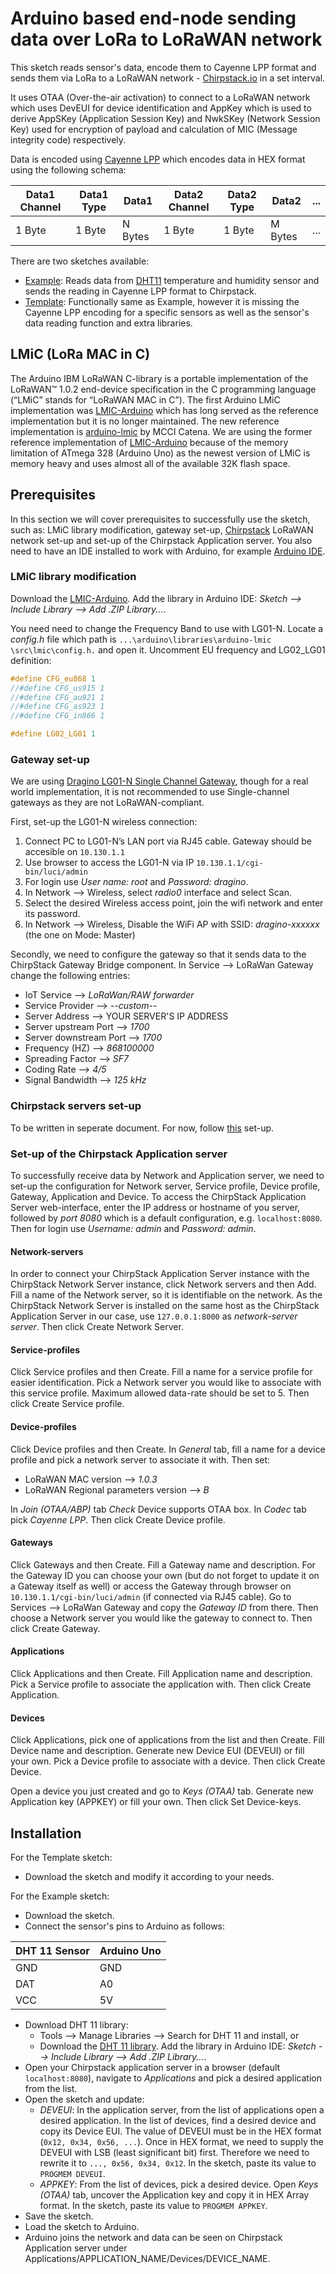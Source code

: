 # Arduino based end-node sending data over LoRa to LoRaWAN network
This sketch reads sensor's data, encode them to Cayenne LPP format and sends them via LoRa to a LoRaWAN network - [Chirpstack.io](https://www.chirpstack.io/) in a set interval. 

It uses OTAA (Over-the-air activation) to connect to a LoRaWAN network which uses DevEUI for device identification and AppKey which is used to derive AppSKey (Application Session Key) and NwkSKey (Network Session Key) used for encryption of payload and calculation of MIC (Message integrity code) respectively. 

Data is encoded using [Cayenne LPP](https://github.com/myDevicesIoT/cayenne-docs/blob/master/docs/LORA.md#cayenne-low-power-payload) which encodes data in HEX format using the following schema: 

| Data1 Channel |	Data1 Type | Data1	| Data2 Channel |	Data2 Type	| Data2 | ... |
|-----------|------------|--------|-----------|-------------|-------|-----|
| 1 Byte    | 1 Byte     | N Bytes| 1 Byte    | 1 Byte      | M Bytes| ... |

There are two sketches available:
  - [Example](https://github.com/Inno-MT-CoMonSENSE-Project/arduino_loRa/blob/master/Arduino_OTAA/endNode_Arduino_OTAA_Example.ino): Reads data from [DHT11](https://learn.adafruit.com/dht) temperature and humidity sensor and sends the reading in 
  Cayenne LPP format to Chirpstack.
  - [Template](https://github.com/Inno-MT-CoMonSENSE-Project/arduino_loRa/blob/master/Arduino_OTAA/endNode_Arduino_OTAA_template.ino): Functionally same as Example, however it is missing the Cayenne LPP encoding for a specific sensors as well as the sensor's data reading function and extra libraries.

## LMiC (LoRa MAC in C)
The Arduino IBM LoRaWAN C-library is a portable implementation of the LoRaWAN™ 1.0.2 end-device specification in the C programming language (“LMiC” stands for “LoRaWAN MAC in C”). The first Arduino LMiC implementation was [LMIC-Arduino](https://github.com/matthijskooijman/arduino-lmic) which has long served as the reference implementation but it is no longer maintained. The new reference implementation is [arduino-lmic](https://github.com/mcci-catena/arduino-lmic) by MCCI Catena. We are using the former reference implementation of [LMIC-Arduino](https://github.com/matthijskooijman/arduino-lmic) because of the memory limitation of ATmega 328 (Arduino Uno) as the newest version of LMiC is memory heavy and uses almost all of the available 32K flash space.

## Prerequisites
In this section we will cover prerequisites to successfully use the sketch, such as: LMiC library modification, gateway set-up, [Chirpstack](https://www.chirpstack.io/) LoRaWAN network set-up and set-up of the Chirpstack Application server. You also need to have an IDE installed to work with Arduino, for example [Arduino IDE](https://www.arduino.cc/en/main/software). 

### LMiC library modification
Download the [LMIC-Arduino](https://github.com/matthijskooijman/arduino-lmic). Add the library in Arduino IDE: *Sketch --> Include Library --> Add .ZIP Library...*. 

You need need to change the Frequency Band to use with LG01-N. Locate a *config.h* file which path is `...\arduino\libraries\arduino-lmic \src\lmic\config.h.` and open it. Uncomment EU frequency and LG02_LG01 definition:
```C
#define CFG_eu868 1
//#define CFG_us915 1
//#define CFG_au921 1
//#define CFG_as923 1
//#define CFG_in866 1

#define LG02_LG01 1
```
 
### Gateway set-up
We are using [Dragino LG01-N Single Channel Gateway](http://www.dragino.com/products/lora/item/143-lg01n.html), though for a real world implementation, it is not recommended to use Single-channel gateways as they are not LoRaWAN-compliant.

First, set-up the LG01-N wireless connection:
  1. Connect PC to LG01-N’s LAN port via RJ45 cable. Gateway should be accesible on `10.130.1.1`
  2. Use browser to access the LG01-N via IP `10.130.1.1/cgi-bin/luci/admin`
  3. For login use *User name: root* and *Password: dragino*.
  4. In Network --> Wireless, select *radio0* interface and select Scan. 
  5. Select the desired Wireless access point, join the wifi network and enter its password.
  6. In Network --> Wireless, Disable the WiFi AP with SSID: *dragino-xxxxxx* (the one on Mode: Master)

Secondly, we need to configure the gateway so that it sends data to the ChirpStack Gateway Bridge component. In Service --> LoRaWan Gateway change the following entries:
  - IoT Service --> *LoRaWan/RAW forwarder*
  - Service Provider --> *--custom--*
  - Server Address --> YOUR SERVER'S IP ADDRESS
  - Server upstream Port --> *1700*
  - Server downstream  Port --> *1700*
  - Frequency (HZ) --> *868100000*
  - Spreading Factor --> *SF7*
  - Coding Rate --> *4/5*
  - Signal Bandwidth --> *125 kHz*

### Chirpstack servers set-up
 To be written in seperate document. For now, follow [this](https://www.chirpstack.io/guides/debian-ubuntu/) set-up.
 
### Set-up of the Chirpstack Application server
To successfully receive data by Network and Application server, we need to set-up the configuration for Network server, Service profile, Device profile, Gateway, Application and Device. To access the ChirpStack Application Server web-interface, enter the IP address or hostname of you server, followed by *port 8080* which is a default configuration, e.g. `localhost:8080`. Then for login use *Username: admin* and *Password: admin*. 

#### Network-servers
In order to connect your ChirpStack Application Server instance with the ChirpStack Network Server instance, click Network servers and then Add. Fill a name of the Network server, so it is identifiable on the network. As the ChirpStack Network Server is installed on the same host as the ChirpStack Application Server in our case, use `127.0.0.1:8000` as *network-server server*. Then click Create Network Server.

#### Service-profiles
Click Service profiles and then Create. Fill a name for a service profile for easier identification. Pick a Network server you would like to associate with this service profile. Maximum allowed data-rate should be set to 5. Then click Create Service profile.

#### Device-profiles
Click Device profiles and then Create. In *General* tab, fill a name for a device profile and pick a network server to associate it with. Then set:
  - LoRaWAN MAC version --> *1.0.3*
  - LoRaWAN Regional parameters version --> *B*

In *Join (OTAA/ABP)* tab *Check* Device supports OTAA box. In *Codec* tab pick *Cayenne LPP*. Then click Create Device profile.

#### Gateways
Click Gateways and then Create. Fill a Gateway name and description. For the Gateway ID you can choose your own (but do not forget to update it on a Gateway itself as well) or access the Gateway through browser on `10.130.1.1/cgi-bin/luci/admin` (if connected via RJ45 cable). Go to Services --> LoRaWan Gateway and copy the *Gateway ID* from there. Then choose a Network server you would like the gateway to connect to. Then click Create Gateway.

#### Applications
Click Applications and then Create. Fill Application name and description. Pick a Service profile to associate the application with. Then click Create Application.
 
#### Devices
Click Applications, pick one of applications from the list and then Create. Fill Device name and description. Generate new Device EUI (DEVEUI) or fill your own. Pick a Device profile to associate with a device. Then click Create Device.

Open a device you just created and go to *Keys (OTAA)* tab. Generate new Application key (APPKEY) or fill your own. Then click Set Device-keys.

## Installation
For the Template sketch:
  - Download the sketch and modify it according to your needs.

For the Example sketch:
  - Download the sketch.
  - Connect the sensor's pins to Arduino as follows: 

| DHT 11 Sensor | Arduino Uno |
|---------------|-------------|
| GND           | GND         |
| DAT           | A0          |
| VCC           | 5V          |

  - Download DHT 11 library:
    - Tools --> Manage Libraries --> Search for DHT 11 and install, or
    - Download the [DHT 11 library](https://github.com/goodcheney/Lora/blob/patch-1/Lora%20Shield/Examples/DHTlib.zip). Add the library in Arduino IDE: *Sketch --> Include Library --> Add .ZIP Library...*.
  - Open your Chirpstack application server in a browser (default `localhost:8080`), navigate to *Applications* and pick a desired application from the list.
  - Open the sketch and update:
    - *DEVEUI*: In the application server, from the list of applications open a desired application. In the list of devices, find a desired device and copy its Device EUI. The value of DEVEUI must be in the HEX format (`0x12, 0x34, 0x56, ...`). Once in HEX format, we need to supply the DEVEUI with LSB (least significant bit) first. Therefore we need to rewrite it to `..., 0x56, 0x34, 0x12`. In the sketch, paste its value to `PROGMEM DEVEUI`.
    - *APPKEY*: From the list of devices, pick a desired device. Open *Keys (OTAA)* tab, uncover the Application key and copy it in HEX Array format. In the sketch, paste its value to `PROGMEM APPKEY`.
  - Save the sketch.
  - Load the sketch to Arduino.
  - Arduino joins the network and data can be seen on Chirpstack Application server under Applications/APPLICATION_NAME/Devices/DEVICE_NAME.
